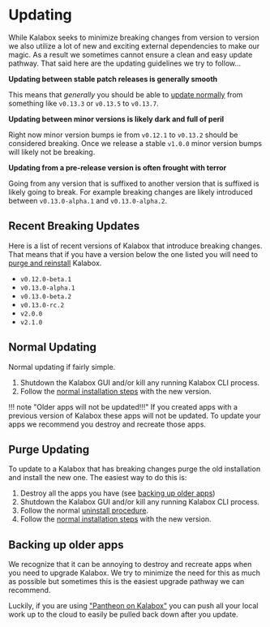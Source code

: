 Updating
========

While Kalabox seeks to minimize breaking changes from version to version we also utilize a lot of new and exciting external dependencies to make our magic. As a result we sometimes cannot ensure a clean and easy update pathway. That said here are the updating guidelines we try to follow...

**Updating between stable patch releases is generally smooth**

This means that *generally* you should be able to [update normally](#normal-updating) from something like `v0.13.3` or `v0.13.5` to `v0.13.7`.

**Updating between minor versions is likely dark and full of peril**

Right now minor version bumps ie from `v0.12.1` to `v0.13.2` should be considered breaking. Once we release a stable `v1.0.0` minor version bumps will likely not be breaking.

**Updating from a pre-release version is often frought with terror**

Going from any version that is suffixed to another version that is suffixed is likely going to break. For example breaking changes are likely introduced between `v0.13.0-alpha.1` and `v0.13.0-alpha.2`.

Recent Breaking Updates
-----------------------

Here is a list of recent versions of Kalabox that introduce breaking changes. That means that if you have a version below the one listed you will need to [purge and reinstall](#purge-updating) Kalabox.

* `v0.12.0-beta.1`
* `v0.13.0-alpha.1`
* `v0.13.0-beta.2`
* `v0.13.0-rc.2`
* `v2.0.0`
* `v2.1.0`

Normal Updating
---------------

Normal updating if fairly simple.

1. Shutdown the Kalabox GUI and/or kill any running Kalabox CLI process.
2. Follow the [normal installation steps](./install.md) with the new version.

!!! note "Older apps will not be updated!!!"
    If you created apps with a previous version of Kalabox these apps will not be updated. To update your apps we recommend you destroy and recreate those apps.

Purge Updating
--------------

To update to a Kalabox that has breaking changes purge the old installation and install the new one. The easiest way to do this is:

1. Destroy all the apps you have (see [backing up older apps](#backing-up-older-appps))
2. Shutdown the Kalabox GUI and/or kill any running Kalabox CLI process.
3. Follow the normal [uninstall procedure](./uninstall.md).
4. Follow the [normal installation steps](./install.md) with the new version.

Backing up older apps
---------------------

We recognize that it can be annoying to destroy and recreate apps when you need to upgrade Kalabox. We try to minimize the need for this as much as possible but sometimes this is the easiest upgrade pathway we can recommend.

Luckily, if you are using ["Pantheon on Kalabox"](http://github.com/kalabox/kalabox-app-pantheon) you can push all your local work up to the cloud to easily be pulled back down after you update.

